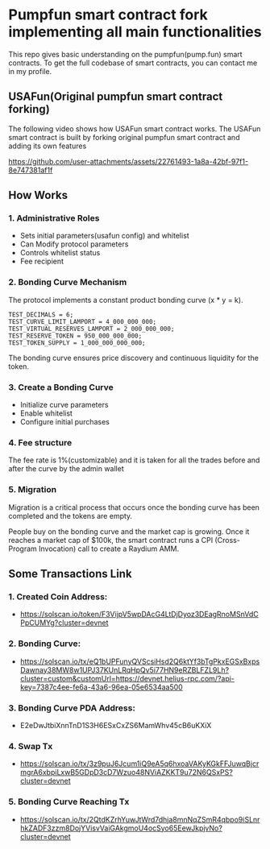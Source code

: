 # Pumpfun smart contract fork implementing all main functionalities
This repo gives basic understanding on the pumpfun(pump.fun) smart contracts. To get the full codebase of smart contracts, you can contact me in my profile.

## USAFun(Original pumpfun smart contract forking)
The following video shows how USAFun smart contract works. The USAFun smart contract is built by forking original pumpfun smart contract and adding its own features

https://github.com/user-attachments/assets/22761493-1a8a-42bf-97f1-8e747381af1f



## How Works
### 1. Administrative Roles

- Sets initial parameters(usafun config) and whitelist
- Can Modify protocol parameters
- Controls whitelist status
- Fee recipient
### 2. Bonding Curve Mechanism
The protocol implements a constant product bonding curve (x * y = k).

```
TEST_DECIMALS = 6;
TEST_CURVE_LIMIT_LAMPORT = 4_000_000_000;
TEST_VIRTUAL_RESERVES_LAMPORT = 2_000_000_000;
TEST_RESERVE_TOKEN = 950_000_000_000;
TEST_TOKEN_SUPPLY = 1_000_000_000_000;
```

The bonding curve ensures price discovery and continuous liquidity for the token.
### 3. Create a  Bonding Curve

- Initialize curve parameters
- Enable whitelist
- Configure initial purchases

### 4. Fee structure

The fee rate is 1%(customizable) and it is taken for all the trades before and after the curve by the admin wallet
 
### 5. Migration

Migration is a critical process that occurs once the bonding curve has been completed and the tokens are empty. 

People buy on the bonding curve and the market cap is growing. Once it reaches a market cap of $100k, the smart contract runs a CPI (Cross-Program Invocation) call to create a Raydium AMM.

## Some Transactions Link
### 1. Created Coin Address:
  - https://solscan.io/token/F3VijpV5wpDAcG4LtDjDyoz3DEagRnoMSnVdCPpCUMYg?cluster=devnet
### 2. Bonding Curve:
  - https://solscan.io/tx/eQ1bUPFunyQVScsiHsd2Q6ktYf3bTgPkxEGSxBxpsDawnay38MW8w1UPJ37KUnLRqHpQv5i77HN9eRZBLFZL9Lh?cluster=custom&customUrl=https://devnet.helius-rpc.com/?api-key=7387c4ee-fe6a-43a6-96ea-05e6534aa500
### 3. Bonding Curve PDA Address:
  - E2eDwJtbiXnnTnD1S3H6ESxCxZS6MamWhv45cB6uKXiX
### 4. Swap Tx
  - https://solscan.io/tx/3z9puJ6Jcum1iQ9eA5q6hxoaVAKyKGkFFJuwqBjcrmgrA6xbpiLxwB5GDpD3cD7Wzuo48NViAZKKT9u72N6QSxPS?cluster=devnet
### 5. Bonding Curve Reaching Tx
  - https://solscan.io/tx/2QtdKZrhYuwJtWrd7dhja8mnNqZSmR4qbpo9iSLnrhkZADF3zzm8DojYVisvVaiGAkgmoU4ocSyo65EewJkpjvNo?cluster=devnet
